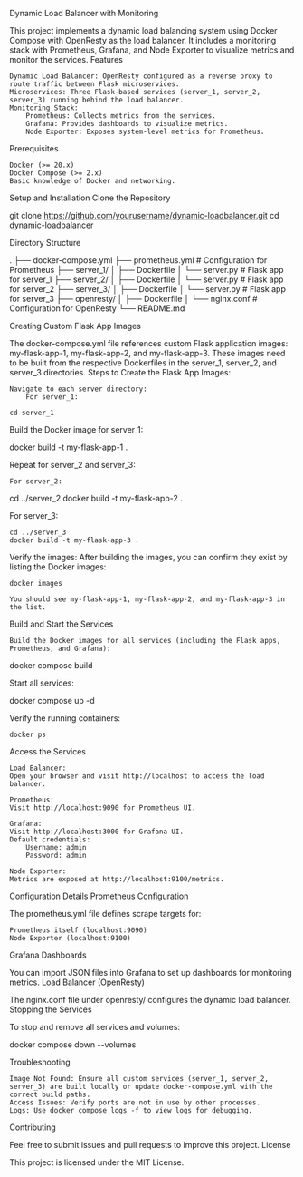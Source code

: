 Dynamic Load Balancer with Monitoring

This project implements a dynamic load balancing system using Docker Compose with OpenResty as the load balancer. It includes a monitoring stack with Prometheus, Grafana, and Node Exporter to visualize metrics and monitor the services.
Features

    Dynamic Load Balancer: OpenResty configured as a reverse proxy to route traffic between Flask microservices.
    Microservices: Three Flask-based services (server_1, server_2, server_3) running behind the load balancer.
    Monitoring Stack:
        Prometheus: Collects metrics from the services.
        Grafana: Provides dashboards to visualize metrics.
        Node Exporter: Exposes system-level metrics for Prometheus.

Prerequisites

    Docker (>= 20.x)
    Docker Compose (>= 2.x)
    Basic knowledge of Docker and networking.

Setup and Installation
Clone the Repository

git clone https://github.com/yourusername/dynamic-loadbalancer.git
cd dynamic-loadbalancer

Directory Structure

.
├── docker-compose.yml
├── prometheus.yml       # Configuration for Prometheus
├── server_1/
│   ├── Dockerfile
│   └── server.py        # Flask app for server_1
├── server_2/
│   ├── Dockerfile
│   └── server.py        # Flask app for server_2
├── server_3/
│   ├── Dockerfile
│   └── server.py        # Flask app for server_3
├── openresty/
│   ├── Dockerfile
│   └── nginx.conf       # Configuration for OpenResty
└── README.md

Creating Custom Flask App Images

The docker-compose.yml file references custom Flask application images: my-flask-app-1, my-flask-app-2, and my-flask-app-3. These images need to be built from the respective Dockerfiles in the server_1, server_2, and server_3 directories.
Steps to Create the Flask App Images:

    Navigate to each server directory:
        For server_1:

    cd server_1

Build the Docker image for server_1:

docker build -t my-flask-app-1 .

Repeat for server_2 and server_3:

    For server_2:

cd ../server_2
docker build -t my-flask-app-2 .

For server_3:

    cd ../server_3
    docker build -t my-flask-app-3 .

Verify the images: After building the images, you can confirm they exist by listing the Docker images:

    docker images

    You should see my-flask-app-1, my-flask-app-2, and my-flask-app-3 in the list.

Build and Start the Services

    Build the Docker images for all services (including the Flask apps, Prometheus, and Grafana):

docker compose build

Start all services:

docker compose up -d

Verify the running containers:

    docker ps

Access the Services

    Load Balancer:
    Open your browser and visit http://localhost to access the load balancer.

    Prometheus:
    Visit http://localhost:9090 for Prometheus UI.

    Grafana:
    Visit http://localhost:3000 for Grafana UI.
    Default credentials:
        Username: admin
        Password: admin

    Node Exporter:
    Metrics are exposed at http://localhost:9100/metrics.

Configuration Details
Prometheus Configuration

The prometheus.yml file defines scrape targets for:

    Prometheus itself (localhost:9090)
    Node Exporter (localhost:9100)

Grafana Dashboards

You can import JSON files into Grafana to set up dashboards for monitoring metrics.
Load Balancer (OpenResty)

The nginx.conf file under openresty/ configures the dynamic load balancer.
Stopping the Services

To stop and remove all services and volumes:

docker compose down --volumes

Troubleshooting

    Image Not Found: Ensure all custom services (server_1, server_2, server_3) are built locally or update docker-compose.yml with the correct build paths.
    Access Issues: Verify ports are not in use by other processes.
    Logs: Use docker compose logs -f to view logs for debugging.

Contributing

Feel free to submit issues and pull requests to improve this project.
License

This project is licensed under the MIT License.
